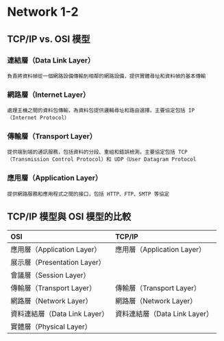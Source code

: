 # Network 1-2
## TCP/IP vs. OSI 模型

### 連結層（Data Link Layer）
```
負責將資料幀從一個網路設備傳輸到相鄰的網路設備，提供實體尋址和資料幀的基本傳輸
```
### 網路層（Internet Layer）
```
處理主機之間的資料包傳輸，為資料包提供邏輯尋址和路由選擇。主要協定包括 IP（Internet Protocol）
```

### 傳輸層（Transport Layer）
```
提供端到端的通訊服務，包括資料的分段、重組和錯誤檢測。主要協定包括 TCP（Transmission Control Protocol）和 UDP（User Datagram Protocol
```
### 應用層（Application Layer）
```
提供網路服務和應用程式之間的接口，包括 HTTP、FTP、SMTP 等協定
```
## TCP/IP 模型與 OSI 模型的比較
| OSI | TCP/IP |
| :-- | :-- |
|應用層（Application Layer）|應用層（Application Layer）|
|展示層（Presentation Layer）||
|會議層（Session Layer）||
|傳輸層（Transport Layer）|傳輸層（Transport Layer）|
|網路層（Network Layer）|網路層（Network Layer）|
|資料連結層（Data Link Layer）|資料連結層（Data Link Layer）|
|實體層（Physical Layer）||